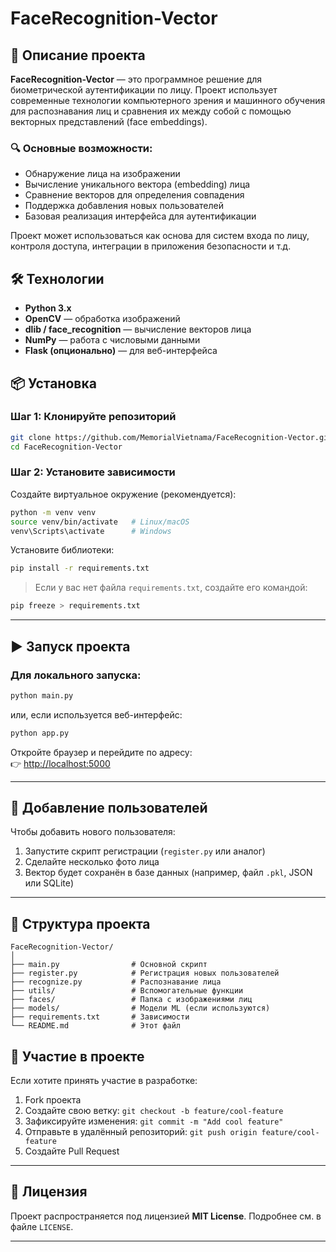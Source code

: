 # FaceRecognition-Vector

## 📌 Описание проекта

**FaceRecognition-Vector** — это программное решение для биометрической аутентификации по лицу. Проект использует современные технологии компьютерного зрения и машинного обучения для распознавания лиц и сравнения их между собой с помощью векторных представлений (face embeddings).

### 🔍 Основные возможности:
- Обнаружение лица на изображении
- Вычисление уникального вектора (embedding) лица
- Сравнение векторов для определения совпадения
- Поддержка добавления новых пользователей
- Базовая реализация интерфейса для аутентификации

Проект может использоваться как основа для систем входа по лицу, контроля доступа, интеграции в приложения безопасности и т.д.

## 🛠 Технологии

- **Python 3.x**
- **OpenCV** — обработка изображений
- **dlib / face_recognition** — вычисление векторов лица
- **NumPy** — работа с числовыми данными
- **Flask (опционально)** — для веб-интерфейса

## 📦 Установка

### Шаг 1: Клонируйте репозиторий

```bash
git clone https://github.com/MemorialVietnama/FaceRecognition-Vector.git 
cd FaceRecognition-Vector
```

### Шаг 2: Установите зависимости

Создайте виртуальное окружение (рекомендуется):

```bash
python -m venv venv
source venv/bin/activate   # Linux/macOS
venv\Scripts\activate      # Windows
```

Установите библиотеки:

```bash
pip install -r requirements.txt
```

> Если у вас нет файла `requirements.txt`, создайте его командой:
```bash
pip freeze > requirements.txt
```

---

## ▶️ Запуск проекта

### Для локального запуска:

```bash
python main.py
```

или, если используется веб-интерфейс:

```bash
python app.py
```

Откройте браузер и перейдите по адресу:  
👉 [http://localhost:5000](http://localhost:5000)

---

## 🧪 Добавление пользователей

Чтобы добавить нового пользователя:
1. Запустите скрипт регистрации (`register.py` или аналог)
2. Сделайте несколько фото лица
3. Вектор будет сохранён в базе данных (например, файл `.pkl`, JSON или SQLite)

---

## 📁 Структура проекта

```
FaceRecognition-Vector/
│
├── main.py                # Основной скрипт
├── register.py            # Регистрация новых пользователей
├── recognize.py           # Распознавание лица
├── utils/                 # Вспомогательные функции
├── faces/                 # Папка с изображениями лиц
├── models/                # Модели ML (если используются)
├── requirements.txt       # Зависимости
└── README.md              # Этот файл
```


## 🤝 Участие в проекте

Если хотите принять участие в разработке:
1. Fork проекта
2. Создайте свою ветку: `git checkout -b feature/cool-feature`
3. Зафиксируйте изменения: `git commit -m "Add cool feature"`
4. Отправьте в удалённый репозиторий: `git push origin feature/cool-feature`
5. Создайте Pull Request

---

## 📄 Лицензия

Проект распространяется под лицензией **MIT License**. Подробнее см. в файле `LICENSE`.

---
